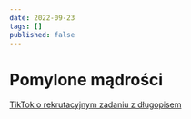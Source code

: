 ```yaml
---
date: 2022-09-23
tags: []
published: false
---
```

# Pomylone mądrości

[TikTok o rekrutacyjnym zadaniu z długopisem](https://www.tiktok.com/@olekkurcon/video/7144410823920831750?_r=1&_t=8VurGnCE417&is_from_webapp=v1&item_id=7144410823920831750)
